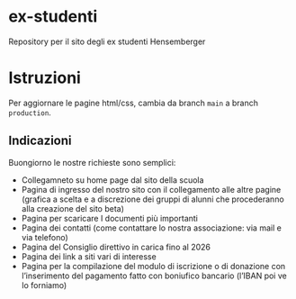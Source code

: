 # ex-studenti
Repository per il sito degli ex studenti Hensemberger

# Istruzioni
Per aggiornare le pagine html/css, cambia da branch `main` a branch `production`.

## Indicazioni
Buongiorno le nostre richieste sono semplici:
- Collegamneto su home page dal sito della scuola
- Pagina di ingresso del nostro sito con il collegamento alle altre pagine (grafica a scelta e a discrezione dei gruppi di alunni che procederanno alla creazione del sito beta)
- Pagina per scaricare I documenti più importanti
- Pagina dei contatti (come contattare lo nostra associazione: via mail e via telefono)
- Pagina del Consiglio direttivo in carica fino al 2026
- Pagina dei link a siti vari di interesse
- Pagina per la compilazione del modulo di iscrizione o di donazione con l’inserimento del pagamento fatto con boniufico bancario (l’IBAN poi ve lo forniamo)
